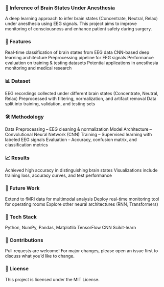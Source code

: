 ### 🧠 Inference of Brain States Under Anesthesia

A deep learning approach to infer brain states (Concentrate, Neutral, Relax) under anesthesia using EEG signals. This project aims to improve monitoring of consciousness and enhance patient safety during surgery.

### 🚀 Features

Real-time classification of brain states from EEG data
CNN-based deep learning architecture
Preprocessing pipeline for EEG signals
Performance evaluation on training & testing datasets
Potential applications in anesthesia monitoring and medical research

### 📊 Dataset

EEG recordings collected under different brain states (Concentrate, Neutral, Relax)
Preprocessed with filtering, normalization, and artifact removal
Data split into training, validation, and testing sets

### 🛠️ Methodology

Data Preprocessing – EEG cleaning & normalization
Model Architecture – Convolutional Neural Network (CNN)
Training – Supervised learning with labeled EEG signals
Evaluation – Accuracy, confusion matrix, and classification metrics

### 📈 Results

Achieved high accuracy in distinguishing brain states
Visualizations include training loss, accuracy curves, and test performance

### 🔮 Future Work

Extend to fMRI data for multimodal analysis
Deploy real-time monitoring tool for operating rooms
Explore other neural architectures (RNN, Transformers)

### 📌 Tech Stack

Python, NumPy, Pandas, Matplotlib
TensorFlow
CNN
Scikit-learn

### 🤝 Contributions

Pull requests are welcome! For major changes, please open an issue first to discuss what you’d like to change.

### 📜 License

This project is licensed under the MIT License.
